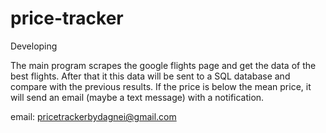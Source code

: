 # price-tracker
Developing


The main program scrapes the google flights page and get the data of the best flights.
After that it this data will be sent to a SQL database and compare with the previous results.
If the price is below the mean price, it will send an email (maybe a text message) with a notification.


email: pricetrackerbydagnei@gmail.com
